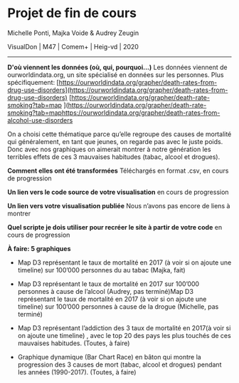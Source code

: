 # Projet de fin de cours

Michelle Ponti, Majka Voide & Audrey Zeugin  

VisualDon | M47 | Comem+ | Heig-vd | 2020

------

**D'où viennent les données (où, qui, pourquoi...)**
Les données viennent de ourworldindata.org, un site spécialisé en données sur les personnes. Plus spécifiquement:
[https://ourworldindata.org/grapher/death-rates-from-drug-use-disorders](https://ourworldindata.org/grapher/death-rates-from-drug-use-disorders)
[https://ourworldindata.org/grapher/death-rate-smoking?tab=map
](https://ourworldindata.org/grapher/death-rate-smoking?tab=maphttps://ourworldindata.org/grapher/death-rates-from-alcohol-use-disorders

On a choisi cette thématique parce qu’elle regroupe des causes de mortalité qui généralement, en tant que jeunes, on regarde pas avec le juste poids. Donc avec nos graphiques on aimerait montrer à notre génération les terribles effets de ces 3 mauvaises habitudes (tabac, alcool et drogues).

**Comment elles ont été transformées**
Téléchargés en format .csv, en cours de progression

**Un lien vers le code source de votre visualisation**
en cours de progression

**Un lien vers votre visualisation publiée**
Nous n’avons pas encore de liens à montrer

**Quel scripte je dois utiliser pour recréer le site à partir de votre code**
en cours de progression

**À faire: 5 graphiques**

- Map D3 représentant le taux de mortalité en 2017 (à voir si on ajoute une timeline) sur 100’000 personnes du au tabac (Majka, fait)

- Map D3 représentant le taux de mortalité en 2017 sur 100’000 personnes à cause de l’alcool (Audrey, pas terminé)Map D3 représentant le taux de mortalité en 2017 (à voir si on ajoute une timeline) sur 100’000 personnes à cause de la drogue (Michelle, pas terminé)
- Map D3 représentant l’addiction des 3 taux de mortalité en 2017(à voir si on ajoute une timeline) , avec le top 20 des pays les plus touchés de ces mauvaises habitudes. (Toutes, à faire)
- Graphique dynamique (Bar Chart Race) en bâton qui montre la progression des 3 causes de mort (tabac, alcool et drogues) pendant les années (1990-2017). (Toutes, à faire)